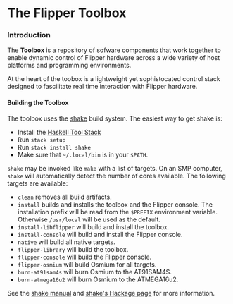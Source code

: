 # The Flipper Toolbox

### Introduction

The **Toolbox** is a repository of sofware components that work together to
enable dynamic control of Flipper hardware across a wide variety of host
platforms and programming environments.

At the heart of the toobox is a lightweight yet sophistocated control stack
designed to fascilitate real time interaction with Flipper hardware.

#### Building the Toolbox

The toolbox uses the [shake](http://shakebuild.com/) build system. The easiest
way to get shake is:

- Install the [Haskell Tool Stack](http://docs.haskellstack.org/en/stable/README/)
- Run `stack setup`
- Run `stack install shake`
- Make sure that `~/.local/bin` is in your `$PATH`.

`shake` may be invoked like `make` with a list of targets. On an SMP computer,
`shake` will automatically detect the number of cores available. The following
targets are available:

- `clean` removes all build artifacts.
- `install` builds and installs the toolbox and the Flipper console. The
  installation prefix will be read from the `$PREFIX` environment variable.
  Otherwise `/usr/local` will be used as the default.
- `install-libflipper` will build and install the toolbox.
- `install-console` will build and install the Flipper console.
- `native` will build all native targets.
- `flipper-library` will build the toolbox.
- `flipper-console` will build the Flipper console.
- `flipper-osmium` will build Osmium for all targets.
- `burn-at91sam4s` will burn Osmium to the AT91SAM4S.
- `burn-atmega16u2` will burn Osmium to the ATMEGA16u2.

See the [shake manual](http://shakebuild.com/manual) and
[shake's Hackage page](http://shakebuild.com/manual) for more information.
